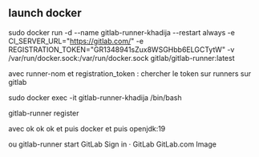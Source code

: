 ## launch docker

sudo docker run -d --name gitlab-runner-khadija --restart always -e CI_SERVER_URL="https://gitlab.com/" -e REGISTRATION_TOKEN="GR1348941sZux8WSGHbb6ELGCTytW" -v /var/run/docker.sock:/var/run/docker.sock  gitlab/gitlab-runner:latest


avec runner-nom
et registration_token : chercher le token sur runners sur gitlab

sudo docker exec -it gitlab-runner-khadija /bin/bash

gitlab-runner register

avec ok ok ok et puis docker et puis openjdk:19

ou gitlab-runner start
GitLab
Sign in · GitLab
GitLab.com
Image
